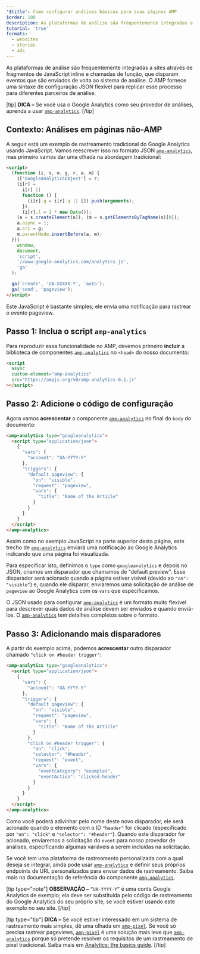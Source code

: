 ```yaml
---
'$title': Como configurar análises básicas para suas páginas AMP
$order: 100
description: As plataformas de análise são frequentemente integradas a sites através de fragmentos de JavaScript inline e chamadas de função, que disparam eventos que são enviados de volta ao sistema de análise.
tutorial: 'true'
formats:
  - websites
  - stories
  - ads
---
```


As plataformas de análise são frequentemente integradas a sites através de fragmentos de JavaScript inline e chamadas de função, que disparam eventos que são enviados de volta ao sistema de análise. O AMP fornece uma sintaxe de configuração JSON flexível para replicar esse processo para diferentes parceiros de análise.

[tip] **DICA –** Se você usa o Google Analytics como seu provedor de análises, aprenda a usar [`amp-analytics`](../../../documentation/components/reference/amp-analytics.md). [/tip]

## Contexto: Análises em páginas não-AMP

A seguir está um exemplo de rastreamento tradicional do Google Analytics usando JavaScript. Vamos reescrever isso no formato JSON [`amp-analytics`](../../../documentation/components/reference/amp-analytics.md), mas primeiro vamos dar uma olhada na abordagem tradicional:

```html
<script>
  (function (i, s, o, g, r, a, m) {
    i['GoogleAnalyticsObject'] = r;
    (i[r] =
      i[r] ||
      function () {
        (i[r].q = i[r].q || []).push(arguments);
      }),
      (i[r].l = 1 * new Date());
    (a = s.createElement(o)), (m = s.getElementsByTagName(o)[0]);
    a.async = 1;
    a.src = g;
    m.parentNode.insertBefore(a, m);
  })(
    window,
    document,
    'script',
    '//www.google-analytics.com/analytics.js',
    'ga'
  );

  ga('create', 'UA-XXXXX-Y', 'auto');
  ga('send', 'pageview');
</script>
```

Este JavaScript é bastante simples; ele envia uma notificação para rastrear o evento pageview.

## Passo 1: Inclua o script `amp-analytics`

Para reproduzir essa funcionalidade no AMP, devemos primeiro **incluir** a biblioteca de componentes [`amp-analytics`](../../../documentation/components/reference/amp-analytics.md) no `<head>` do nosso documento:

```html
<script
  async
  custom-element="amp-analytics"
  src="https://ampjs.org/v0/amp-analytics-0.1.js"
></script>
```

## Passo 2: Adicione o código de configuração

Agora vamos **acrescentar** o componente [`amp-analytics`](../../../documentation/components/reference/amp-analytics.md) no final do `body` do documento:

```html
<amp-analytics type="googleanalytics">
  <script type="application/json">
    {
      "vars": {
        "account": "UA-YYYY-Y"
      },
      "triggers": {
        "default pageview": {
          "on": "visible",
          "request": "pageview",
          "vars": {
            "title": "Name of the Article"
          }
        }
      }
    }
  </script>
</amp-analytics>
```

Assim como no exemplo JavaScript na parte superior desta página, este trecho de [`amp-analytics`](../../../documentation/components/reference/amp-analytics.md) enviará uma notificação ao Google Analytics indicando que uma página foi visualizada.

Para especificar isto, definimos o `type` como `googleanalytics` e depois no JSON, criamos um disparador que chamamos de "default preview". Esse disparador será acionado quando a página estiver visível (devido ao `"on": "visible"`) e, quando ele disparar, enviaremos uma solicitação de análise de `pageview` ao Google Analytics com os `vars` que especificamos.

O JSON usado para configurar [`amp-analytics`](../../../documentation/components/reference/amp-analytics.md) é um formato muito flexível para descrever quais dados de análise devem ser enviados e quando enviá-los. O [`amp-analytics`](../../../documentation/components/reference/amp-analytics.md) tem detalhes completos sobre o formato.

## Passo 3: Adicionando mais disparadores

A partir do exemplo acima, podemos **acrescentar** outro disparador chamado `"click on #header trigger"`:

```html
<amp-analytics type="googleanalytics">
  <script type="application/json">
    {
      "vars": {
        "account": "UA-YYYY-Y"
      },
      "triggers": {
        "default pageview": {
          "on": "visible",
          "request": "pageview",
          "vars": {
            "title": "Name of the Article"
          }
        },
        "click on #header trigger": {
          "on": "click",
          "selector": "#header",
          "request": "event",
          "vars": {
            "eventCategory": "examples",
            "eventAction": "clicked-header"
          }
        }
      }
    }
  </script>
</amp-analytics>
```

Como você poderá adivinhar pelo nome deste novo disparador, ele será acionado quando o elemento com o ID `"header"` for clicado (especificado por `"on": "click"` e `"selector": "#header"`). Quando este disparador for acionado, enviaremos a solicitação do `event` para nosso provedor de análises, especificando algumas variáveis a serem incluídas na solicitação.

Se você tem uma plataforma de rastreamento personalizada com a qual deseja se integrar, ainda pode usar [`amp-analytics`](../../../documentation/components/reference/amp-analytics.md) e definir seus próprios endpoints de URL personalizados para enviar dados de rastreamento. Saiba mais na documentação de referência do componente [`amp-analytics`](../../../documentation/components/reference/amp-analytics.md).

[tip type="note"] **OBSERVAÇÃO –** `“UA-YYYY-Y”` é uma conta Google Analytics de exemplo; ela deve ser substituída pelo código de rastreamento do Google Analytics do seu próprio site, se você estiver usando este exemplo no seu site. [/tip]

[tip type="tip"] **DICA –** Se você estiver interessado em um sistema de rastreamento mais simples, dê uma olhada em [`amp-pixel`](../../../documentation/components/reference/amp-pixel.md). Se você só precisa rastrear pageviews, [`amp-pixel`](../../../documentation/components/reference/amp-pixel.md) é uma solução mais leve que [`amp-analytics`](../../../documentation/components/reference/amp-analytics.md) porque só pretende resolver os requisitos de um rastreamento de pixel tradicional. Saiba mais em [Analytics: the basics guide](../../../documentation/guides-and-tutorials/optimize-measure/configure-analytics/analytics_basics.md). [/tip]
